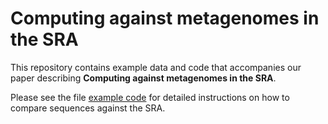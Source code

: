 # Computing against metagenomes in the SRA

This repository contains example data and code that accompanies our paper describing **Computing against metagenomes in the SRA**.

Please see the file [example code](Example_Code.md) for detailed instructions on how to compare sequences against the SRA.

